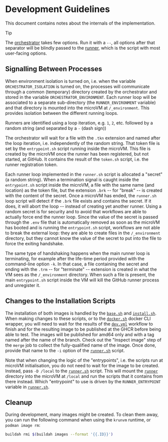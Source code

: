 # Development Guidelines

This document contains notes about the internals of the implementation.

> [!TIP]
> The [orchestrator](./orchestrator.sh) takes few options. Run it with a `--`,
> all options after that separator will be blindly passed to the
> [runner](./runner.sh), which is the script with most user-facing options.

## Signalling Between Processes

When environment isolation is turned on, i.e. when the variable
`ORCHESTRATOR_ISOLATION` is turned on, the processes will communicate through a
common (temporary) directory created by the orchestrator and stored in the
variable `ORCHESTRATOR_ENVIRONMENT`. Each runner loop will be associated to a
separate sub-directory (the `RUNNER_ENVIRONMENT` variable) and that directory is
mounted into the microVM at `/_environment`. This provides isolation between the
different running loops.

Runners are identified using a loop iteration, e.g. `1`, `2`, etc. followed by a
random string (and separated by a `-` (dash sign))

The orchestrator will wait for a file with the `.tkn` extension and named after
the loop iteration, i.e. independently of the random string. That token file is
set by the `entrypoint.sh` script running inside the microVM. This file is
created by the microVM once the runner has been registered, but not started, at
GitHub. It contains the result of the `token.sh` script, i.e. the runner
registration token.

Each runner loop implemented in the `runner.sh` script is allocated a "secret"
(a random string). When a termination signal is caught inside the
`entrypoint.sh` script inside the microVM, a file with the same name (and
location) as the token file, but the extension `.brk` -- for "break" -- is
created with the content of the secret. Once a microVM has ended, the
`runner.sh` loop script will detect if the `.brk` file exists and contains the
secret. If it does, it will abort the loop -- instead of creating yet another
runner. Using a random secret is for security and to avoid that workflows are
able to actually force end the runner loop. Since the value of the secret is
passed through the `.env` file that is automatically removed as soon as the
microVM has booted and is running the `entrypoint.sh` script, workflows are not
able to break the external loop: they are able to create files in the
`/_environment` directory, but they cannot know the value of the secret to put
into the file to force the exiting handshake.

The same type of handshaking happens when the main runner loop is terminating,
for example after the life-time period provided with the command-line option
`-k`. In that case, a file containing the secret and ending with the `.trm` --
for "terminate" -- extension is created in what the VM sees as the
`/_environment` directory. When such a file is present, the main `entrypoint.sh`
script inside the VM will kill the GitHub runner process and unregister it.

## Changes to the Installation Scripts

The installation of both images is handled by the [`base.sh`](./base/base.sh)
and [`install.sh`](./runner/install.sh). When making changes to these scripts,
or to the [`docker.sh`](./base/docker.sh) docker CLI wrapper, you will need to
wait for the results of the [`dev.yml`](./.github/workflows/dev.yml) workflow to
finish and for the resulting image to be published at the GHCR before being able
to test. The images will be published for amd64 only and with a tag named after
the name of the branch. Check out the "Inspect image" step of the `merge` job to
collect the fully-qualified name of the image. Once done, provide that name to
the `-i` option of the [`runner.sh`](./runner.sh) script.

Note that when changing the logic of the "entrypoints", i.e. the scripts run at
microVM initialisation, you do not need to wait for the image to be created.
Instead, pass `-D /local` to the [`runner.sh`](./runner.sh) script. This will
mount the [`runner`](./runner/) directory into the microVM at `/local` and run
the scripts that it contains from there instead. Which "entrypoint" to use is
driven by the `RUNNER_ENTRYPOINT` variable in [`runner.sh`](./runner.sh).

## Cleanup

During development, many images might be created. To clean them away, you can
run the following command when using the `krunvm` runtime, or `podman image rm`:

```bash
buildah rmi $(buildah images --format '{{.ID}}')
```

